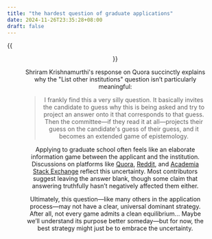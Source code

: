 ```yaml
---
title: "the hardest question of graduate applications"
date: 2024-11-26T23:35:28+08:00
draft: false
---
```


{{<figure align="center" src="/wine/MIT_list_other.jpeg" caption="An example of MIT Sloan" width="100%">}}

Shriram Krishnamurthi's response on Quora succinctly explains why the "List other institutions" question isn’t particularly meaningful:

> I frankly find this a very silly question. It basically invites the candidate to guess why this is being asked and try to project an answer onto it that corresponds to that guess. Then the committee—if they read it at all—projects their guess on the candidate's guess of their guess, and it becomes an extended game of epistemology.

Applying to graduate school often feels like an elaborate information game between the applicant and the institution. Discussions on platforms like [Quora](https://www.quora.com/Why-does-my-application-ask-for-what-other-graduate-schools-I-am-applying-to), [Reddit](https://www.reddit.com/r/GradSchool/comments/qy9kj9/list_other_institutions_youre_applying_to/), and [Academia Stack Exchange](https://academia.stackexchange.com/questions/85256/is-it-beneficial-for-the-applicant-to-mention-other-universities-she-is-applying) reflect this uncertainty. Most contributors suggest leaving the answer blank, though some claim that answering truthfully hasn’t negatively affected them either.

Ultimately, this question—like many others in the application process—may not have a clear, universal dominant strategy. After all, not every game admits a clean equilibrium... Maybe we’ll understand its purpose better someday—but for now, the best strategy might just be to embrace the uncertainty.
